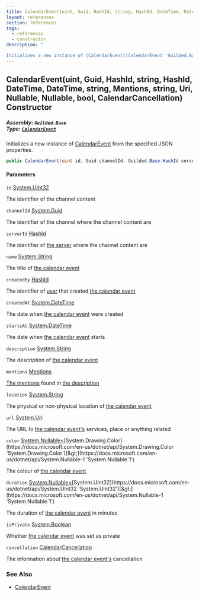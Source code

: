 ```yaml
---
title: CalendarEvent(uint, Guid, HashId, string, HashId, DateTime, DateTime, string, Mentions, string, Uri, Nullable<Color>, Nullable<uint>, bool, CalendarCancellation)
layout: references
section: references
tags:
  - references
  - constructor
description: "

Initializes a new instance of [CalendarEvent](CalendarEvent 'Guilded.Base.Content.CalendarEvent') from the specified JSON properties."
---
```


## CalendarEvent(uint, Guid, HashId, string, HashId, DateTime, DateTime, string, Mentions, string, Uri, Nullable<Color>, Nullable<uint>, bool, CalendarCancellation) Constructor
##### **Assembly:** `Guilded.Base`<br/>**Type:** [`CalendarEvent`](CalendarEvent 'Guilded.Base.Content.CalendarEvent')

Initializes a new instance of [CalendarEvent](CalendarEvent 'Guilded.Base.Content.CalendarEvent') from the specified JSON properties.

```csharp
public CalendarEvent(uint id, Guid channelId, Guilded.Base.HashId serverId, string name, Guilded.Base.HashId createdBy, System.DateTime createdAt, System.DateTime startsAt, string? description=null, Guilded.Base.Content.Mentions? mentions=null, string? location=null, Uri? url=null, System.Nullable<Color> color=null, System.Nullable<uint> duration=null, bool isPrivate=false, Guilded.Base.Content.CalendarCancellation? cancellation=null);
```
#### Parameters

<a name='Guilded.Base.Content.CalendarEvent.CalendarEvent(uint,Guid,Guilded.Base.HashId,string,Guilded.Base.HashId,System.DateTime,System.DateTime,string,Guilded.Base.Content.Mentions,string,Uri,System.Nullable_Color_,System.Nullable_uint_,bool,Guilded.Base.Content.CalendarCancellation).id'></a>

`id` [System.UInt32](https://docs.microsoft.com/en-us/dotnet/api/System.UInt32 'System.UInt32')

The identifier of the channel content

<a name='Guilded.Base.Content.CalendarEvent.CalendarEvent(uint,Guid,Guilded.Base.HashId,string,Guilded.Base.HashId,System.DateTime,System.DateTime,string,Guilded.Base.Content.Mentions,string,Uri,System.Nullable_Color_,System.Nullable_uint_,bool,Guilded.Base.Content.CalendarCancellation).channelId'></a>

`channelId` [System.Guid](https://docs.microsoft.com/en-us/dotnet/api/System.Guid 'System.Guid')

The identifier of the channel where the channel content are

<a name='Guilded.Base.Content.CalendarEvent.CalendarEvent(uint,Guid,Guilded.Base.HashId,string,Guilded.Base.HashId,System.DateTime,System.DateTime,string,Guilded.Base.Content.Mentions,string,Uri,System.Nullable_Color_,System.Nullable_uint_,bool,Guilded.Base.Content.CalendarCancellation).serverId'></a>

`serverId` [HashId](HashId 'Guilded.Base.HashId')

The identifier of [the server](Server 'Guilded.Base.Servers.Server') where the channel content are

<a name='Guilded.Base.Content.CalendarEvent.CalendarEvent(uint,Guid,Guilded.Base.HashId,string,Guilded.Base.HashId,System.DateTime,System.DateTime,string,Guilded.Base.Content.Mentions,string,Uri,System.Nullable_Color_,System.Nullable_uint_,bool,Guilded.Base.Content.CalendarCancellation).name'></a>

`name` [System.String](https://docs.microsoft.com/en-us/dotnet/api/System.String 'System.String')

The title of [the calendar event](CalendarEvent 'Guilded.Base.Content.CalendarEvent')

<a name='Guilded.Base.Content.CalendarEvent.CalendarEvent(uint,Guid,Guilded.Base.HashId,string,Guilded.Base.HashId,System.DateTime,System.DateTime,string,Guilded.Base.Content.Mentions,string,Uri,System.Nullable_Color_,System.Nullable_uint_,bool,Guilded.Base.Content.CalendarCancellation).createdBy'></a>

`createdBy` [HashId](HashId 'Guilded.Base.HashId')

The identifier of [user](User 'Guilded.Base.Users.User') that created [the calendar event](CalendarEvent 'Guilded.Base.Content.CalendarEvent')

<a name='Guilded.Base.Content.CalendarEvent.CalendarEvent(uint,Guid,Guilded.Base.HashId,string,Guilded.Base.HashId,System.DateTime,System.DateTime,string,Guilded.Base.Content.Mentions,string,Uri,System.Nullable_Color_,System.Nullable_uint_,bool,Guilded.Base.Content.CalendarCancellation).createdAt'></a>

`createdAt` [System.DateTime](https://docs.microsoft.com/en-us/dotnet/api/System.DateTime 'System.DateTime')

The date when [the calendar event](CalendarEvent 'Guilded.Base.Content.CalendarEvent') were created

<a name='Guilded.Base.Content.CalendarEvent.CalendarEvent(uint,Guid,Guilded.Base.HashId,string,Guilded.Base.HashId,System.DateTime,System.DateTime,string,Guilded.Base.Content.Mentions,string,Uri,System.Nullable_Color_,System.Nullable_uint_,bool,Guilded.Base.Content.CalendarCancellation).startsAt'></a>

`startsAt` [System.DateTime](https://docs.microsoft.com/en-us/dotnet/api/System.DateTime 'System.DateTime')

The date when [the calendar event](CalendarEvent 'Guilded.Base.Content.CalendarEvent') starts

<a name='Guilded.Base.Content.CalendarEvent.CalendarEvent(uint,Guid,Guilded.Base.HashId,string,Guilded.Base.HashId,System.DateTime,System.DateTime,string,Guilded.Base.Content.Mentions,string,Uri,System.Nullable_Color_,System.Nullable_uint_,bool,Guilded.Base.Content.CalendarCancellation).description'></a>

`description` [System.String](https://docs.microsoft.com/en-us/dotnet/api/System.String 'System.String')

The description of [the calendar event](CalendarEvent 'Guilded.Base.Content.CalendarEvent')

<a name='Guilded.Base.Content.CalendarEvent.CalendarEvent(uint,Guid,Guilded.Base.HashId,string,Guilded.Base.HashId,System.DateTime,System.DateTime,string,Guilded.Base.Content.Mentions,string,Uri,System.Nullable_Color_,System.Nullable_uint_,bool,Guilded.Base.Content.CalendarCancellation).mentions'></a>

`mentions` [Mentions](Mentions 'Guilded.Base.Content.Mentions')

[The mentions](Mentions 'Guilded.Base.Content.Mentions') found in [the description](CalendarEvent.Description 'Guilded.Base.Content.CalendarEvent.Description')

<a name='Guilded.Base.Content.CalendarEvent.CalendarEvent(uint,Guid,Guilded.Base.HashId,string,Guilded.Base.HashId,System.DateTime,System.DateTime,string,Guilded.Base.Content.Mentions,string,Uri,System.Nullable_Color_,System.Nullable_uint_,bool,Guilded.Base.Content.CalendarCancellation).location'></a>

`location` [System.String](https://docs.microsoft.com/en-us/dotnet/api/System.String 'System.String')

The physical or non-physical location of [the calendar event](CalendarEvent 'Guilded.Base.Content.CalendarEvent')

<a name='Guilded.Base.Content.CalendarEvent.CalendarEvent(uint,Guid,Guilded.Base.HashId,string,Guilded.Base.HashId,System.DateTime,System.DateTime,string,Guilded.Base.Content.Mentions,string,Uri,System.Nullable_Color_,System.Nullable_uint_,bool,Guilded.Base.Content.CalendarCancellation).url'></a>

`url` [System.Uri](https://docs.microsoft.com/en-us/dotnet/api/System.Uri 'System.Uri')

The URL to [the calendar event's](CalendarEvent 'Guilded.Base.Content.CalendarEvent') services, place or anything related

<a name='Guilded.Base.Content.CalendarEvent.CalendarEvent(uint,Guid,Guilded.Base.HashId,string,Guilded.Base.HashId,System.DateTime,System.DateTime,string,Guilded.Base.Content.Mentions,string,Uri,System.Nullable_Color_,System.Nullable_uint_,bool,Guilded.Base.Content.CalendarCancellation).color'></a>

`color` [System.Nullable&lt;](https://docs.microsoft.com/en-us/dotnet/api/System.Nullable-1 'System.Nullable`1')[System.Drawing.Color](https://docs.microsoft.com/en-us/dotnet/api/System.Drawing.Color 'System.Drawing.Color')[&gt;](https://docs.microsoft.com/en-us/dotnet/api/System.Nullable-1 'System.Nullable`1')

The colour of [the calendar event](CalendarEvent 'Guilded.Base.Content.CalendarEvent')

<a name='Guilded.Base.Content.CalendarEvent.CalendarEvent(uint,Guid,Guilded.Base.HashId,string,Guilded.Base.HashId,System.DateTime,System.DateTime,string,Guilded.Base.Content.Mentions,string,Uri,System.Nullable_Color_,System.Nullable_uint_,bool,Guilded.Base.Content.CalendarCancellation).duration'></a>

`duration` [System.Nullable&lt;](https://docs.microsoft.com/en-us/dotnet/api/System.Nullable-1 'System.Nullable`1')[System.UInt32](https://docs.microsoft.com/en-us/dotnet/api/System.UInt32 'System.UInt32')[&gt;](https://docs.microsoft.com/en-us/dotnet/api/System.Nullable-1 'System.Nullable`1')

The duration of [the calendar event](CalendarEvent 'Guilded.Base.Content.CalendarEvent') in minutes

<a name='Guilded.Base.Content.CalendarEvent.CalendarEvent(uint,Guid,Guilded.Base.HashId,string,Guilded.Base.HashId,System.DateTime,System.DateTime,string,Guilded.Base.Content.Mentions,string,Uri,System.Nullable_Color_,System.Nullable_uint_,bool,Guilded.Base.Content.CalendarCancellation).isPrivate'></a>

`isPrivate` [System.Boolean](https://docs.microsoft.com/en-us/dotnet/api/System.Boolean 'System.Boolean')

Whether [the calendar event](CalendarEvent 'Guilded.Base.Content.CalendarEvent') was set as private

<a name='Guilded.Base.Content.CalendarEvent.CalendarEvent(uint,Guid,Guilded.Base.HashId,string,Guilded.Base.HashId,System.DateTime,System.DateTime,string,Guilded.Base.Content.Mentions,string,Uri,System.Nullable_Color_,System.Nullable_uint_,bool,Guilded.Base.Content.CalendarCancellation).cancellation'></a>

`cancellation` [CalendarCancellation](CalendarCancellation 'Guilded.Base.Content.CalendarCancellation')

The information about [the calendar event's](CalendarEvent 'Guilded.Base.Content.CalendarEvent') cancellation

### See Also
- [CalendarEvent](CalendarEvent 'Guilded.Base.Content.CalendarEvent')